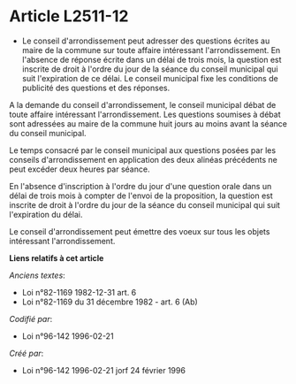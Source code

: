 # Article L2511-12

- Le conseil d'arrondissement peut adresser des questions écrites au maire de la commune sur toute affaire intéressant
l'arrondissement. En l'absence de réponse écrite dans un délai de trois mois, la question est inscrite de droit à l'ordre du
jour de la séance du conseil municipal qui suit l'expiration de ce délai. Le conseil municipal fixe les conditions de
publicité des questions et des réponses.

A la demande du conseil d'arrondissement, le conseil municipal débat de toute affaire intéressant l'arrondissement. Les
questions soumises à débat sont adressées au maire de la commune huit jours au moins avant la séance du conseil municipal.

Le temps consacré par le conseil municipal aux questions posées par les conseils d'arrondissement en application des deux
alinéas précédents ne peut excéder deux heures par séance.

En l'absence d'inscription à l'ordre du jour d'une question orale dans un délai de trois mois à compter de l'envoi de la
proposition, la question est inscrite de droit à l'ordre du jour de la séance du conseil municipal qui suit l'expiration du
délai.

Le conseil d'arrondissement peut émettre des voeux sur tous les objets intéressant l'arrondissement.

**Liens relatifs à cet article**

_Anciens textes_:

  - Loi n°82-1169 1982-12-31 art. 6
  - Loi n°82-1169 du 31 décembre 1982 - art. 6 (Ab)

_Codifié par_:

  - Loi n°96-142 1996-02-21

_Créé par_:

  - Loi n°96-142 1996-02-21 jorf 24 février 1996
